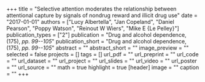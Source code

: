 +++
title = "Selective attention moderates the relationship between attentional capture by signals of nondrug reward and illicit drug use"
date = "2017-01-01"
authors = ["Lucy Albertella", "Jan Copeland", "Daniel Pearson", "Poppy Watson", "Reinout W Wiers", "Mike E {Le Pelley}"]
publication_types = ["2"]
publication = "Drug and alcohol dependence, (175), _pp. 99--105_"
publication_short = "Drug and alcohol dependence, (175), _pp. 99--105_"
abstract = ""
abstract_short = ""
image_preview = ""
selected = false
projects = []
tags = []
url_pdf = ""
url_preprint = ""
url_code = ""
url_dataset = ""
url_project = ""
url_slides = ""
url_video = ""
url_poster = ""
url_source = ""
math = true
highlight = true
[header]
image = ""
caption = ""
+++
